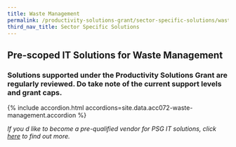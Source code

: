 ```yaml
---
title: Waste Management
permalink: /productivity-solutions-grant/sector-specific-solutions/waste-management/
third_nav_title: Sector Specific Solutions
---
```


## Pre-scoped IT Solutions for Waste Management

### Solutions supported under the Productivity Solutions Grant are regularly reviewed. Do take note of the current support levels and grant caps.

{% include accordion.html accordions=site.data.acc072-waste-management.accordion %}

_If you d like to become a pre-qualified vendor for PSG IT solutions, click <a target='_blank' href='https://www.imda.gov.sg/icmvendors' >here</a> to find out more._